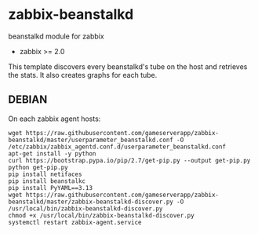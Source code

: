 # zabbix-beanstalkd
beanstalkd module for zabbix

- zabbix >= 2.0

This template discovers every beanstalkd's tube on the host and retrieves the stats. It also creates graphs for each tube.

## DEBIAN
On each zabbix agent hosts:
```
wget https://raw.githubusercontent.com/gameserverapp/zabbix-beanstalkd/master/userparameter_beanstalkd.conf -O /etc/zabbix/zabbix_agentd.conf.d/userparameter_beanstalkd.conf   
apt-get install -y python
curl https://bootstrap.pypa.io/pip/2.7/get-pip.py --output get-pip.py
python get-pip.py
pip install netifaces
pip install beanstalkc
pip install PyYAML==3.13
wget https://raw.githubusercontent.com/gameserverapp/zabbix-beanstalkd/master/zabbix-beanstalkd-discover.py -O /usr/local/bin/zabbix-beanstalkd-discover.py  
chmod +x /usr/local/bin/zabbix-beanstalkd-discover.py 
systemctl restart zabbix-agent.service  
```

